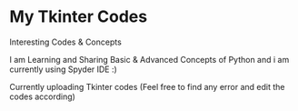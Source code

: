 # My Tkinter Codes
Interesting Codes &amp; Concepts

I am Learning and Sharing Basic & Advanced Concepts of Python and i am currently using Spyder IDE :)

Currently uploading Tkinter codes
(Feel free to find any error and edit the codes according)

